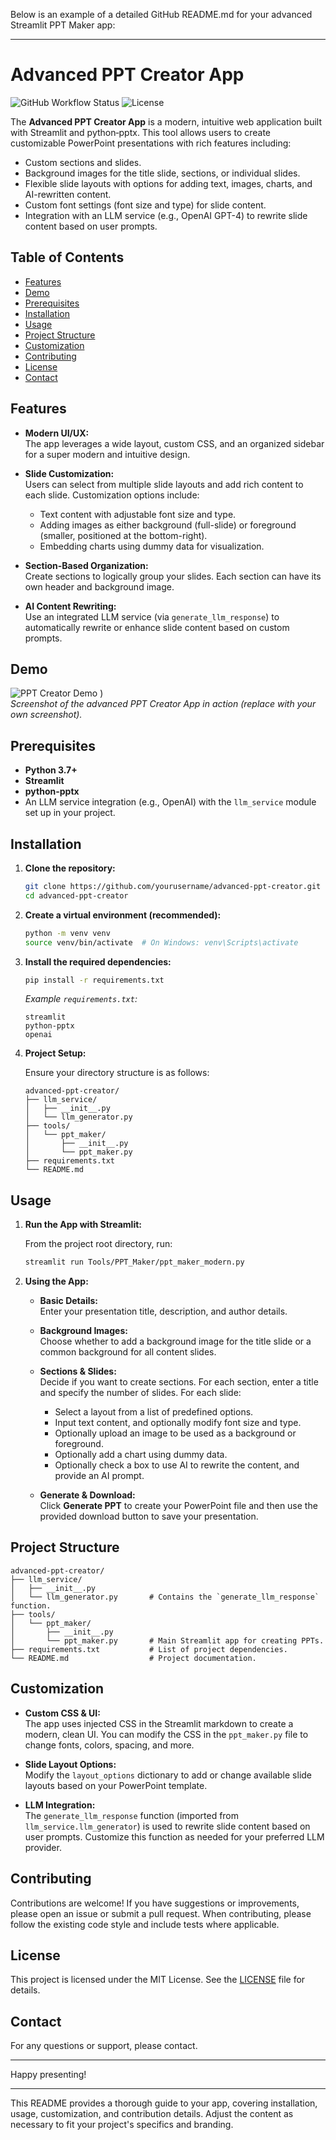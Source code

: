 Below is an example of a detailed GitHub README.md for your advanced Streamlit PPT Maker app:

---

# Advanced PPT Creator App

![GitHub Workflow Status](https://img.shields.io/badge/build-passing-brightgreen)
![License](https://img.shields.io/badge/license-MIT-blue)

The **Advanced PPT Creator App** is a modern, intuitive web application built with Streamlit and python‑pptx. This tool allows users to create customizable PowerPoint presentations with rich features including:

- Custom sections and slides.
- Background images for the title slide, sections, or individual slides.
- Flexible slide layouts with options for adding text, images, charts, and AI-rewritten content.
- Custom font settings (font size and type) for slide content.
- Integration with an LLM service (e.g., OpenAI GPT-4) to rewrite slide content based on user prompts.

## Table of Contents

- [Features](#features)
- [Demo](#demo)
- [Prerequisites](#prerequisites)
- [Installation](#installation)
- [Usage](#usage)
- [Project Structure](#project-structure)
- [Customization](#customization)
- [Contributing](#contributing)
- [License](#license)
- [Contact](#contact)

## Features

- **Modern UI/UX:**  
  The app leverages a wide layout, custom CSS, and an organized sidebar for a super modern and intuitive design.

- **Slide Customization:**  
  Users can select from multiple slide layouts and add rich content to each slide. Customization options include:
  - Text content with adjustable font size and type.
  - Adding images as either background (full-slide) or foreground (smaller, positioned at the bottom-right).
  - Embedding charts using dummy data for visualization.

- **Section-Based Organization:**  
  Create sections to logically group your slides. Each section can have its own header and background image.

- **AI Content Rewriting:**  
  Use an integrated LLM service (via `generate_llm_response`) to automatically rewrite or enhance slide content based on custom prompts.

## Demo

![PPT Creator Demo](https://github.com/user-attachments/assets/a86b2ebf-6c41-42bb-92bd-73a53696c871)
)  
*Screenshot of the advanced PPT Creator App in action (replace with your own screenshot).*

## Prerequisites

- **Python 3.7+**  
- **Streamlit**  
- **python-pptx**  
- An LLM service integration (e.g., OpenAI) with the `llm_service` module set up in your project.

## Installation

1. **Clone the repository:**

   ```bash
   git clone https://github.com/yourusername/advanced-ppt-creator.git
   cd advanced-ppt-creator
   ```

2. **Create a virtual environment (recommended):**

   ```bash
   python -m venv venv
   source venv/bin/activate  # On Windows: venv\Scripts\activate
   ```

3. **Install the required dependencies:**

   ```bash
   pip install -r requirements.txt
   ```

   *Example `requirements.txt`:*
   ```
   streamlit
   python-pptx
   openai
   ```

4. **Project Setup:**

   Ensure your directory structure is as follows:

   ```
   advanced-ppt-creator/
   ├── llm_service/
   │   ├── __init__.py
   │   └── llm_generator.py
   ├── tools/
   │   └── ppt_maker/
   │       ├── __init__.py
   │       └── ppt_maker.py
   ├── requirements.txt
   └── README.md
   ```

## Usage

1. **Run the App with Streamlit:**

   From the project root directory, run:

   ```bash
   streamlit run Tools/PPT_Maker/ppt_maker_modern.py
   ```

2. **Using the App:**

   - **Basic Details:**  
     Enter your presentation title, description, and author details.

   - **Background Images:**  
     Choose whether to add a background image for the title slide or a common background for all content slides.

   - **Sections & Slides:**  
     Decide if you want to create sections. For each section, enter a title and specify the number of slides. For each slide:
       - Select a layout from a list of predefined options.
       - Input text content, and optionally modify font size and type.
       - Optionally upload an image to be used as a background or foreground.
       - Optionally add a chart using dummy data.
       - Optionally check a box to use AI to rewrite the content, and provide an AI prompt.

   - **Generate & Download:**  
     Click **Generate PPT** to create your PowerPoint file and then use the provided download button to save your presentation.

## Project Structure

```
advanced-ppt-creator/
├── llm_service/
│   ├── __init__.py
│   └── llm_generator.py       # Contains the `generate_llm_response` function.
├── tools/
│   └── ppt_maker/
│       ├── __init__.py
│       └── ppt_maker.py       # Main Streamlit app for creating PPTs.
├── requirements.txt           # List of project dependencies.
└── README.md                  # Project documentation.
```

## Customization

- **Custom CSS & UI:**  
  The app uses injected CSS in the Streamlit markdown to create a modern, clean UI. You can modify the CSS in the `ppt_maker.py` file to change fonts, colors, spacing, and more.

- **Slide Layout Options:**  
  Modify the `layout_options` dictionary to add or change available slide layouts based on your PowerPoint template.

- **LLM Integration:**  
  The `generate_llm_response` function (imported from `llm_service.llm_generator`) is used to rewrite slide content based on user prompts. Customize this function as needed for your preferred LLM provider.

## Contributing

Contributions are welcome! If you have suggestions or improvements, please open an issue or submit a pull request. When contributing, please follow the existing code style and include tests where applicable.

## License

This project is licensed under the MIT License. See the [LICENSE](LICENSE) file for details.

## Contact

For any questions or support, please contact.

---

Happy presenting!


---

This README provides a thorough guide to your app, covering installation, usage, customization, and contribution details. Adjust the content as necessary to fit your project's specifics and branding.
